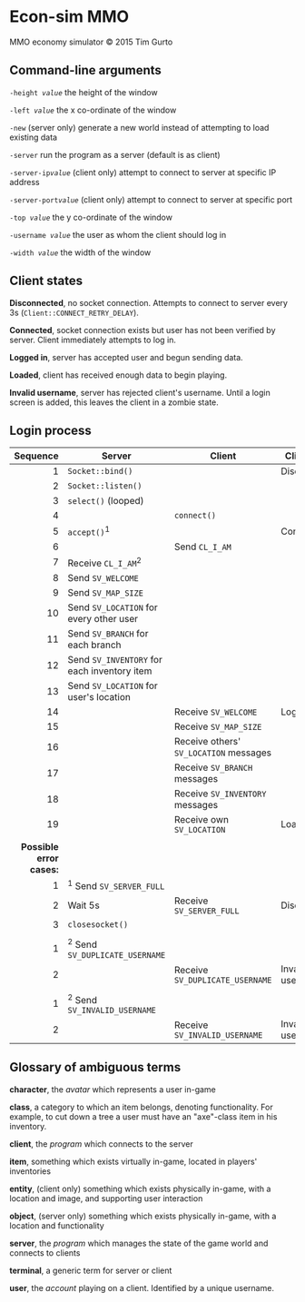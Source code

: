 # Econ-sim MMO
MMO economy simulator
&copy; 2015 Tim Gurto

## Command-line arguments

`-height `*`value`* the height of the window

`-left `*`value`* the x co-ordinate of the window

`-new` (server only) generate a new world instead of attempting to load existing data

`-server` run the program as a server (default is as client)

`-server-ip`*`value`* (client only) attempt to connect to server at specific IP address

`-server-port`*`value`* (client only) attempt to connect to server at specific port

`-top `*`value`* the y co-ordinate of the window

`-username `*`value`* the user as whom the client should log in

`-width `*`value`* the width of the window

## Client states
**Disconnected**, no socket connection.  Attempts to connect to server every 3s (`Client::CONNECT_RETRY_DELAY`).

**Connected**, socket connection exists but user has not been verified by server.  Client immediately attempts to log in.

**Logged in**, server has accepted user and begun sending data.

**Loaded**, client has received enough data to begin playing.

**Invalid username**, server has rejected client's username.  Until a login screen is added, this leaves the client in a zombie state.

## Login process
Sequence | Server | Client | Client state
-----: | ------ | ------ | ------
1 | `Socket::bind()` | | Disconnected
2 | `Socket::listen()` | | 
3 | `select()` (looped) | | 
4 | | `connect()` | 
5 | `accept()`<sup>1</sup> | | Connected
6 | | Send `CL_I_AM` | 
7 | Receive `CL_I_AM`<sup>2</sup> | | 
8 | Send `SV_WELCOME` |  | 
9 | Send `SV_MAP_SIZE` |  | 
10 | Send `SV_LOCATION` for every other user |  | 
11 | Send `SV_BRANCH` for each branch |  | 
12 | Send `SV_INVENTORY` for each inventory item |  | 
13 | Send `SV_LOCATION` for user's location |  | 
14 | | Receive `SV_WELCOME` | Logged in
15 | | Receive `SV_MAP_SIZE` | 
16 | | Receive others' `SV_LOCATION` messages | 
17 | | Receive `SV_BRANCH` messages | 
18 | | Receive `SV_INVENTORY` messages | 
19 | | Receive own `SV_LOCATION` | Loaded
 | | | 
 | **Possible error cases:** | |
1 |<sup>1</sup> Send `SV_SERVER_FULL` | | 
2 |Wait 5s | Receive `SV_SERVER_FULL` | Disconnected
3 |`closesocket()` | | 
 | | | 
1 |<sup>2</sup> Send `SV_DUPLICATE_USERNAME` | | 
2 | | Receive `SV_DUPLICATE_USERNAME` | Invalid username
 | | | 
1 |<sup>2</sup> Send `SV_INVALID_USERNAME` | | 
2 | | Receive `SV_INVALID_USERNAME` | Invalid username

## Glossary of ambiguous terms
**character**, the *avatar* which represents a user in-game

**class**, a category to which an item belongs, denoting functionality.  For example, to cut down a tree a user must have an "axe"-class item in his inventory.

**client**, the *program* which connects to the server

**item**, something which exists virtually in-game, located in players' inventories

**entity**, (client only) something which exists physically in-game, with a location and image, and supporting user interaction

**object**, (server only) something which exists physically in-game, with a location and functionality

**server**, the *program* which manages the state of the game world and connects to clients

**terminal**, a generic term for server or client

**user**, the *account* playing on a client.  Identified by a unique username.
